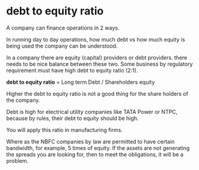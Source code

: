 # debt to equity ratio

A company can finance operations in 2 ways.

In running day to day operations, how much debt vs how much equity is being used the company can be understood.

In a company there are equity (capital) providers or debt providers. there needs to be nice balance between these two.
Some business by regulatory requirement must have high debt to equity ratio (2:1).

**debt to equity ratio** = Long term Debt / Shareholders equity

Higher the debt to equity ratio is not a good thing for the share holders of the company.

Debt is high for electrical utility companies like TATA Power or NTPC, because by rules, their debt to equity should be high.

You will apply this ratio in manufacturing firms.

Where as the NBFC companies by law are permitted to have certain bandwidth, for example, 5 times of equity. If the assets are not generating
the spreads you are looking for, then to meet the obligations, it will be a problem.